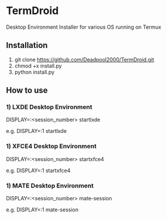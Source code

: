 # TermDroid
Desktop Environment Installer for various OS running on Termux

## Installation
1) git clone https://github.com/Deadpool2000/TermDroid.git
2) chmod +x install.py
3) python install.py

## How to use
### 1) LXDE Desktop Environment 
DISPLAY=:<session_number> startlxde

e.g. DISPLAY=:1 startlxde

### 1) XFCE4 Desktop Environment 
DISPLAY=:<session_number> startxfce4

e.g. DISPLAY=:1 startxfce4

### 1) MATE Desktop Environment 
DISPLAY=:<session_number> mate-session

e.g. DISPLAY=:1 mate-session
